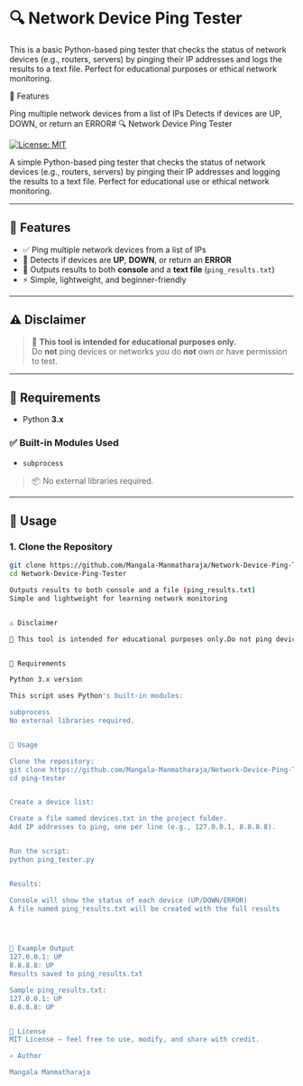 # 🔍 Network Device Ping Tester
This is a basic Python-based ping tester that checks the status of network devices (e.g., routers, servers) by pinging their IP addresses and logs the results to a text file. Perfect for educational purposes or ethical network monitoring.

📌 Features

Ping multiple network devices from a list of IPs
Detects if devices are UP, DOWN, or return an ERROR# 🔍 Network Device Ping Tester

[![License: MIT](https://img.shields.io/badge/License-MIT-yellow.svg)](LICENSE)

A simple Python-based ping tester that checks the status of network devices (e.g., routers, servers) by pinging their IP addresses and logging the results to a text file. Perfect for educational use or ethical network monitoring.

---

## 📌 Features

- ✅ Ping multiple network devices from a list of IPs  
- 🔎 Detects if devices are **UP**, **DOWN**, or return an **ERROR**  
- 💬 Outputs results to both **console** and a **text file** (`ping_results.txt`)  
- ⚡ Simple, lightweight, and beginner-friendly  

---

## ⚠️ Disclaimer

> 🚨 **This tool is intended for educational purposes only.**  
> Do **not** ping devices or networks you do **not** own or have permission to test.

---

## 💪 Requirements

- Python **3.x**

### ✅ Built-in Modules Used
- `subprocess`

> 📦 No external libraries required.

---

## 🚀 Usage

### 1. Clone the Repository

```bash
git clone https://github.com/Mangala-Manmatharaja/Network-Device-Ping-Tester.git
cd Network-Device-Ping-Tester

Outputs results to both console and a file (ping_results.txt)
Simple and lightweight for learning network monitoring


⚠️ Disclaimer

🚨 This tool is intended for educational purposes only.Do not ping devices or networks you do not own or have permission to test.


💪 Requirements

Python 3.x version

This script uses Python's built-in modules:

subprocess
No external libraries required.


🚀 Usage

Clone the repository:
git clone https://github.com/Mangala-Manmatharaja/Network-Device-Ping-Tester.git
cd ping-tester


Create a device list:

Create a file named devices.txt in the project folder.
Add IP addresses to ping, one per line (e.g., 127.0.0.1, 8.8.8.8).


Run the script:
python ping_tester.py


Results:

Console will show the status of each device (UP/DOWN/ERROR)
A file named ping_results.txt will be created with the full results




🧪 Example Output
127.0.0.1: UP
8.8.8.8: UP
Results saved to ping_results.txt

Sample ping_results.txt:
127.0.0.1: UP
8.8.8.8: UP


📄 License
MIT License — feel free to use, modify, and share with credit.

✍️ Author

Mangala Manmatharaja
